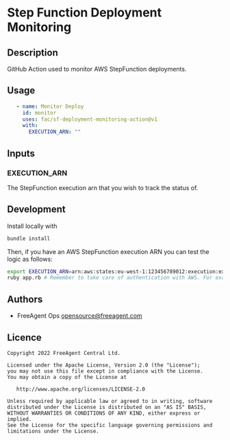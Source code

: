 # Step Function Deployment Monitoring

## Description

GitHub Action used to monitor AWS StepFunction deployments.

## Usage

```yaml
   - name: Monitor Deploy
     id: monitor
     uses: fac/sf-deployment-monitoring-action@v1
     with:
       EXECUTION_ARN: ""
```

## Inputs

### EXECUTION_ARN

The StepFunction execution arn that you wish to track the status of.


## Development

Install locally with 

```bash
bundle install
```

Then, if you have an AWS StepFunction execution ARN you can test the logic as follows:

```bash
export EXECUTION_ARN=arn:aws:states:eu-west-1:123456789012:execution:example-state-machine:12345678-9012-3456-7890-123456789012
ruby app.rb # Remember to take care of authentication with AWS. For example, if you are using vault, then you could execute `aws-vault exec myprofile -- ruby app.rb
```

## Authors

* FreeAgent Ops opensource@freeagent.com
## Licence

```
Copyright 2022 FreeAgent Central Ltd.

Licensed under the Apache License, Version 2.0 (the "License");
you may not use this file except in compliance with the License.
You may obtain a copy of the License at

   http://www.apache.org/licenses/LICENSE-2.0

Unless required by applicable law or agreed to in writing, software
distributed under the License is distributed on an "AS IS" BASIS,
WITHOUT WARRANTIES OR CONDITIONS OF ANY KIND, either express or implied.
See the License for the specific language governing permissions and
limitations under the License.
```
